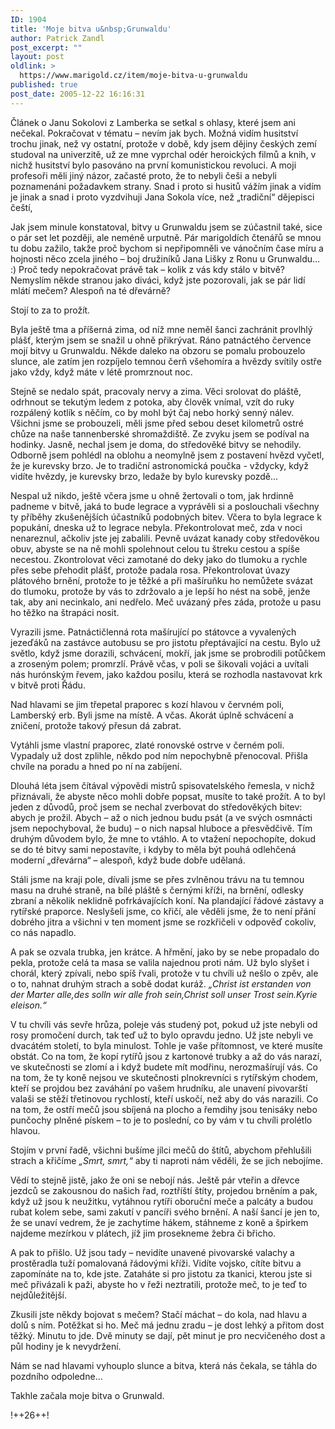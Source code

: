 ```yaml
---
ID: 1904
title: 'Moje bitva u&nbsp;Grunwaldu'
author: Patrick Zandl
post_excerpt: ""
layout: post
oldlink: >
  https://www.marigold.cz/item/moje-bitva-u-grunwaldu
published: true
post_date: 2005-12-22 16:16:31
---
```

<p>Článek o Janu Sokolovi z Lamberka se setkal s ohlasy, které jsem ani nečekal. Pokračovat v tématu – nevím jak bych. Možná vidím husitství trochu jinak, než vy ostatní, protože v době, kdy jsem dějiny českých zemí studoval na univerzitě, už ze mne vyprchal odér heroických filmů a knih, v nichž husitství bylo pasováno na první komunistickou revoluci. A moji profesoři měli jiný názor, začasté proto, že to nebyli češi a nebyli poznamenáni požadavkem strany. Snad i proto si husitů vážím jinak a vidím je jinak a snad i proto vyzdvihuji Jana Sokola více,  než „tradiční“ dějepisci čeští, </p>

<p>Jak jsem minule konstatoval, bitvy u Grunwaldu jsem se zúčastnil také, sice o pár set let později, ale neméně urputně. Pár marigoldích čtenářů se mnou tu dobu zažilo, takže proč bychom si  nepřipomněli ve vánočním čase míru a hojnosti něco zcela jiného – boj družiníků Jana Lišky z Ronu u Grunwaldu… :)  Proč tedy nepokračovat právě tak – kolik z vás kdy stálo v bitvě? Nemyslím někde stranou jako diváci, když jste pozorovali, jak se pár lidí mlátí mečem? Alespoň na té dřevárně?</p>

<p>Stojí to za to prožít. </p>

<p>Byla ještě tma a příšerná zima, od níž  mne neměl šanci zachránit provlhlý plášť, kterým jsem se snažil u ohně přikrývat. Ráno patnáctého července mojí bitvy u Grunwaldu. Někde daleko na obzoru se pomalu probouzelo slunce, ale zatím jen rozpíjelo temnou čerň všehomíra a hvězdy svítily ostře jako vždy, když máte v létě promrznout noc. </p>

<p>Stejně se nedalo spát, pracovaly nervy a zima. Věci srolovat do pláště, odrhnout se tekutým ledem z potoka, aby člověk vnímal, vzít do ruky rozpálený kotlík s něčím, co by mohl být čaj nebo horký senný nálev.  Všichni jsme se probouzeli, měli jsme před sebou deset kilometrů ostré chůze na naše tannenberské shromaždiště. Ze zvyku jsem se podíval na hodinky. Jasně, nechal jsem je doma, do středověké bitvy se nehodily. Odborně jsem pohlédl na oblohu a neomylně jsem z postavení hvězd vyčetl, že je kurevsky brzo. Je to tradiční astronomická poučka - vždycky, když vidíte hvězdy, je kurevsky brzo, ledaže by bylo kurevsky pozdě...
</p>

<!--more--><p>Nespal už nikdo, ještě včera jsme u ohně žertovali o tom, jak hrdinně padneme v bitvě, jaká to bude legrace a vyprávěli si a poslouchali všechny ty příběhy zkušenějších účastníků podobných bitev. Včera to byla legrace k popukání, dneska už to legrace nebyla. Překontrolovat meč, zda v noci nenareznul, ačkoliv jste jej zabalili. Pevně uvázat kanady coby středověkou obuv, abyste se na ně mohli spolehnout celou tu štreku cestou a spíše necestou. Zkontrolovat věci zamotané do deky jako do tlumoku a rychle přes sebe přehodit plášť, protože padala rosa. Překontrolovat úvazy plátového brnění, protože to je těžké a při mašíruňku ho nemůžete svázat do tlumoku, protože by vás to zdržovalo a je lepší ho nést na sobě, jenže tak, aby ani necinkalo, ani nedřelo. Meč uvázaný přes záda, protože u pasu ho těžko na štrapáci nosit.  </p>

<p>Vyrazili jsme. Patnáctičlenná rota mašírující po státovce a vyvalených jezeďáků na zastávce autobusu se pro jistotu přeptávající na cestu.  Bylo už světlo, když jsme dorazili, schvácení, mokří, jak jsme se probrodili potůčkem a zroseným polem; promrzlí. Právě včas, v poli se šikovali vojáci a uvítali nás hurónským řevem, jako každou posilu, která se rozhodla nastavovat krk v bitvě proti Řádu. </p>

<p>Nad hlavami se jim třepetal praporec s kozí hlavou v červném poli, Lamberský erb. Byli jsme na místě. A včas. Akorát úplně schvácení a zničení, protože takový přesun dá zabrat. </p>

<p>Vytáhli jsme vlastní praporec, zlaté ronovské ostrve v černém poli. Vypadaly už dost zplihle, někdo pod ním nepochybně přenocoval. Přišla chvíle na poradu a hned po ní na zabíjení. </p>

<p>Dlouhá léta jsem čítával výpovědi mistrů spisovatelského řemesla, v nichž přiznávali, že abyste něco mohli dobře popsat, musíte to také prožít. A to byl jeden z důvodů, proč jsem se nechal zverbovat do středověkých bitev: abych je prožil. Abych – až o nich jednou budu psát (a ve svých osmnácti jsem nepochyboval, že budu) – o nich napsal hluboce a přesvědčivě. Tím druhým důvodem bylo, že mne to vtáhlo. A to vtažení nepochopíte, dokud se do té bitvy sami nepostavíte, i  kdyby to měla být pouhá odlehčená moderní „dřevárna“ – alespoň, když bude dobře udělaná. </p>

<p>Stáli jsme na kraji pole, dívali jsme se přes zvlněnou trávu na tu temnou masu na druhé straně, na bílé pláště s černými kříži, na brnění, odlesky zbraní a několik neklidně pofrkávajících koní. Na plandající řádové zástavy a rytířské praporce. Neslyšeli jsme, co křičí, ale věděli jsme, že to není přání dobrého jitra a všichni v ten moment jsme se rozkřičeli v odpověď cokoliv, co nás napadlo. </p>

<p>A pak se ozvala trubka, jen krátce. A hřmění, jako by se nebe propadalo do pekla, protože celá ta masa se valila najednou proti nám. Už bylo slyšet i chorál, který zpívali, nebo spíš řvali, protože v tu chvíli už nešlo o zpěv, ale o to, nahnat druhým strach a sobě dodat kuráž. <em>„Christ ist erstanden von der Marter alle,des solln wir alle froh sein,Christ soll unser Trost sein.Kyrie eleison.“</em></p>

<p>V tu chvíli vás sevře hrůza, poleje vás studený pot, pokud už jste nebyli od rosy promočení durch, tak teď už to bylo opravdu jedno. Už jste nebyli ve dvacátém století, to byla minulost. Tohle je vaše přítomnost, ve které musíte obstát. Co na tom, že kopí rytířů jsou z kartonové trubky a až do vás narazí, ve skutečnosti se zlomí a i když budete mít modřinu,  nerozmašírují vás. Co na tom, že ty koně nejsou ve skutečnosti plnokrevníci s rytířským chodem, kteří se projdou bez zaváhání po vašem hrudníku, ale unavení pivovarští valaši se stěží třetinovou rychlostí, kteří uskočí, než aby do vás narazili. Co na tom, že ostří mečů jsou sbíjená na plocho a řemdihy jsou tenisáky nebo punčochy plněné pískem – to je to poslední, co by vám v tu chvíli prolétlo hlavou. </p>

<p>Stojím v první řadě,  všichni bušíme jílci mečů do štítů, abychom přehlušili strach a křičíme <em>„Smrt, smrt,“</em>  aby ti naproti nám věděli, že se jich nebojíme. </p>

<p>Vědí to stejně jistě, jako že oni se nebojí nás. Ještě pár vteřin a dřevce jezdců se zakousnou do našich řad, roztříští štíty, projedou brněním a pak, když už jsou k neužitku, vytáhnou rytíři oboruční meče a palcáty a budou rubat kolem sebe, sami zakutí v pancíři svého brnění. A naší šancí je jen to, že se unaví vedrem, že je zachytíme hákem, stáhneme z koně a špirkem najdeme mezírkou v plátech, jíž jim prosekneme žebra či břicho. </p>

<p>A pak to přišlo. Už jsou tady – nevidíte unavené pivovarské valachy a prostěradla tuží pomalovaná řádovými kříži. Vidíte vojsko, cítíte bitvu a zapomínáte na to, kde jste. Zataháte  si pro jistotu za tkanici, kterou jste si meč přivázali k paži, abyste ho v řeži neztratili, protože meč, to je teď to nejdůležitější. </p>

<p>Zkusili jste někdy bojovat s mečem? Stačí máchat – do kola, nad hlavu a dolů s ním. Potěžkat si ho. Meč má jednu zradu – je dost lehký a přitom dost těžký. Minutu to jde. Dvě minuty se dají, pět minut je pro necvičeného dost a půl hodiny je k nevydržení. </p>

<p>Nám se nad hlavami vyhouplo slunce a bitva, která nás čekala, se táhla do pozdního odpoledne... </p>

<p>Takhle začala moje bitva o Grunwald.
</p>

<p>!++26++!
</p>

